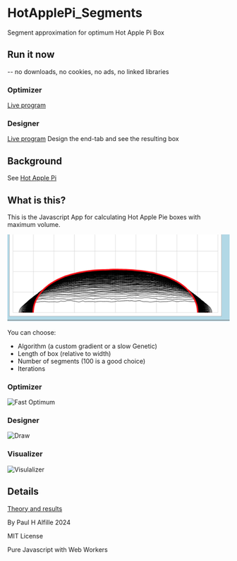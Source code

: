 # HotApplePi_Segments
Segment approximation for optimum Hot Apple Pi Box

## Run it now
   -- no downloads, no cookies, no ads, no linked libraries

### Optimizer
   [Live program](https://alfille.github.io/HotApplePi_Segments/index.html)

### Designer
   [Live program](https://alfille.github.io/HotApplePi_Segments/design.html)
   Design the end-tab and see the resulting box

## Background
See [Hot Apple Pi](https://github.com/alfille/HotApplePi)

## What is this?
This is the Javascript App for calculating Hot Apple Pie boxes with maximum volume.

![Folded box profile](L1_folded.png)

You can choose:

* Algorithm (a custom gradient or a slow Genetic)
* Length of box (relative to width)
* Number of segments (100 is a good choice)
* Iterations

### Optimizer
![Fast Optimum](https://github.com/alfille/HotApplePi/src/images/optimum.gif)

### Designer
![Draw](https://github.com/alfille/HotApplePi/src/images/design.gif)

### Visualizer
![Visulalizer](https://github.com/alfille/HotApplePi/src/images/spin.gif)

## Details

[Theory and results](https://alfille.github.io/HotApplePi/segments.html)

By Paul H Alfille 2024

MIT License

Pure Javascript with Web Workers

